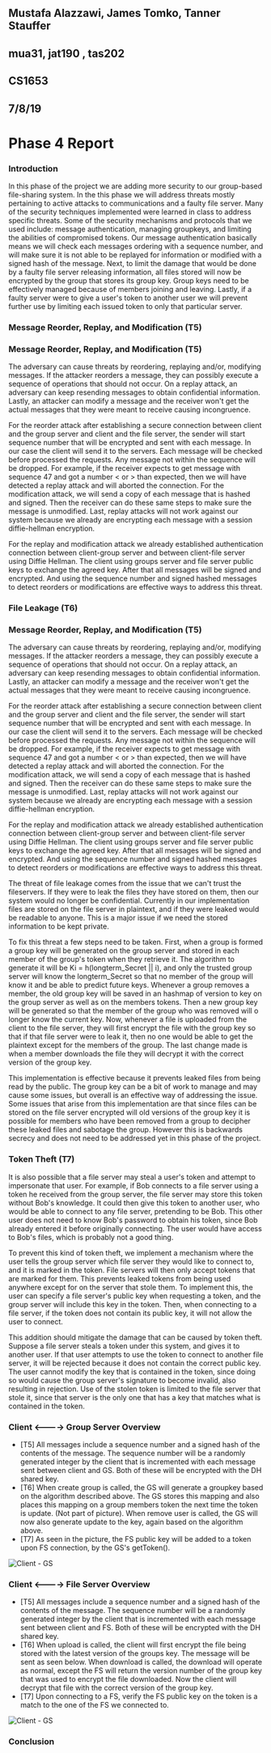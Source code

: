 ## Mustafa Alazzawi, James Tomko, Tanner Stauffer
## mua31, jat190 , tas202
## CS1653
## 7/8/19
# Phase 4 Report
### Introduction

In this phase of the project we are adding more security to our group-based file-sharing system. In the this phase we will address threats mostly pertaining to active attacks to communications and a faulty file server. Many of the security techniques implemented were learned in class to address specific threats. Some of the security mechanisms and protocols that we used include: message authentication, managing groupkeys, and limiting the abilities of compromised tokens. Our message authentication basically means we will check each messages ordering with a sequence number, and will make sure it is not able to be replayed for information or modified with a signed hash of the message. Next, to limit the damage that would be done by a faulty file server releasing information, all files stored will now be encrypted by the group that stores its group key. Group keys need to be effectively managed because of members joining and leaving. Lastly, if a faulty server were to give a user's token to another user we will prevent further use by limiting each issued token to only that particular server.

### Message Reorder, Replay, and Modification (T5)


### Message Reorder, Replay, and Modification (T5)


The adversary can cause threats by reordering, replaying and/or, modifying messages. If the attacker reorders a message, 
they can possibly execute a sequence of operations that should not occur. On a replay attack, an adversary can keep resending
messages to obtain confidential information. Lastly, an attacker can modify a message and the receiver won't get the actual 
messages that they were meant to receive causing incongruence.
 

For the reorder attack after establishing a secure connection between client and the group server and client and the file server,
the sender will start sequence number that will be encrypted and sent with each message. In our case the client will send it 
to the servers. Each message will be checked before processed the requests. Any message not within the sequence will be
dropped. For example, if the receiver expects to get message with sequence 47 and got a number < or > than expected, then we will
have detected a replay attack and will aborted the connection. For the modification attack, we will send a copy of each message that is 
hashed and signed. Then the receiver can do these same steps to make sure the message is unmodified. Last, replay attacks will not work
against our system because we already are encrypting each message with a session diffie-hellman encryption.
  
  
For the replay and modification attack we already established authentication connection between client-group server and
between client-file server using Diffie Hellman. The client using groups server and file server public keys to exchange
the agreed key. After that all messages will be signed and encrypted. And using the sequence number and signed hashed messages to 
detect reorders or modifications are effective ways to address this threat.


  

### File Leakage (T6)

### Message Reorder, Replay, and Modification (T5)


The adversary can cause threats by reordering, replaying and/or, modifying messages. If the attacker reorders a message, 
they can possibly execute a sequence of operations that should not occur. On a replay attack, an adversary can keep resending
messages to obtain confidential information. Lastly, an attacker can modify a message and the receiver won't get the actual 
messages that they were meant to receive causing incongruence.
 

For the reorder attack after establishing a secure connection between client and the group server and client and the file server,
the sender will start sequence number that will be encrypted and sent with each message. In our case the client will send it 
to the servers. Each message will be checked before processed the requests. Any message not within the sequence will be
dropped. For example, if the receiver expects to get message with sequence 47 and got a number < or > than expected, then we will
have detected a replay attack and will aborted the connection. For the modification attack, we will send a copy of each message that is 
hashed and signed. Then the receiver can do these same steps to make sure the message is unmodified. Last, replay attacks will not work
against our system because we already are encrypting each message with a session diffie-hellman encryption.
  
  
For the replay and modification attack we already established authentication connection between client-group server and
between client-file server using Diffie Hellman. The client using groups server and file server public keys to exchange
the agreed key. After that all messages will be signed and encrypted. And using the sequence number and signed hashed messages to 
detect reorders or modifications are effective ways to address this threat.


  


The threat of file leakage comes from the issue that we can't trust the fileservers. If they were to leak the files they have stored on them, then our system would no longer be confidential. Currently in our implementation files are stored on the file server in plaintext, and if they were leaked would be readable to anyone. This is a major issue if we need the stored information to be kept private.

To fix this threat a few steps need to be taken. First, when a group is formed a group key will be generated on the group server and stored in each member of the group's token when they retrieve it. The algorithm to generate it will be Ki = h(longterm_Secret || i), and only the trusted group server will know the longterm_Secret so that no member of the group will know it and be able to predict future keys. Whenever a group removes a member, the old group key will be saved in an hashmap of version to key on the group server as well as on the members tokens. Then a new group key will be generated so that the member of the group who was removed will o longer know the current key. Now, whenever a file is uploaded from the client to the file server, they will first encrypt the file with the group key so that if that file server were to leak it, then no one would be able to get the plaintext except for the members of the group. The last change made is when a member downloads the file they will decrypt it with the correct version of the group key.

This implementation is effective because it prevents leaked files from being read by the public. The group key can be a bit of work to manage and may cause some issues, but overall is an effective way of addressing the issue. Some issues that arise from this implementation are that since files can be stored on the file server encrypted will old versions of the group key it is possible for members who have been removed from a group to decipher these leaked files and sabotage the group. However this is backwards secrecy and does not need to be addressed yet in this phase of the project.

### Token Theft (T7)
It is also possible that a file server may steal a user's token and
attempt to impersonate that user. For example, if Bob connects to a file
server using a token he received from the group server, the file server
may store this token without Bob's knowledge. It could then give this
token to another user, who would be able to connect to any file server,
pretending to be Bob. This other user does not need to know Bob's
password to obtain his token, since Bob already entered it before
originally connecting. The user would have access to Bob's files, which
is probably not a good thing.

To prevent this kind of token theft, we implement a mechanism where the
user tells the group server which file server they would like to connect
to, and it is marked in the token. File servers will then only accept
tokens that are marked for them. This prevents leaked tokens from being
used anywhere except for on the server that stole them. To implement
this, the user can specify a file server's public key when requesting a
token, and the group server will include this key in the token. Then,
when connecting to a file server, if the token does not contain its
public key, it will not allow the user to connect.

This addition should mitigate the damage that can be caused by token
theft. Suppose a file server steals a token under this system, and gives
it to another user. If that user attempts to use the token to connect to
another file server, it will be rejected because it does not contain the
correct public key. The user cannot modify the key that is contained in
the token, since doing so would cause the group server's signature to
become invalid, also resulting in rejection. Use of the stolen token is
limited to the file server that stole it, since that server is the only
one that has a key that matches what is contained in the token.


### Client <----> Group Server Overview
* [T5] All messages include a sequence number and a signed hash of the contents of the message. The sequence number will be a randomly generated integer by the client that is incremented with each message sent between client and GS. Both of these will be encrypted with the DH shared key.
* [T6] When create group is called, the GS will generate a groupkey based on the algorithm described above. The GS stores this mapping and also places this mapping on a group members token the next time the token is update. (Not part of picture). When remove user is called, the GS will now also generate update to the key, again based on the algorithm above.
* [T7] As seen in the picture, the FS public key will be added to a token upon FS connection, by the GS's getToken().

![Client - GS](report_img/p4_client_gs.jpg)

### Client <----> File Server Overview
* [T5] All messages include a sequence number and a signed hash of the contents of the message. The sequence number will be a randomly generated integer by the client that is incremented with each message sent between client and FS. Both of these will be encrypted with the DH shared key.
* [T6] When upload is called, the client will first encrypt the file being stored with the latest version of the groups key. The message will be sent as seen below. When download is called, the download will operate as normal, except the FS will return the version number of the group key that was used to encrypt the file downloaded. Now the client will decrypt that file with the correct version of the group key.
* [T7] Upon connecting to a FS, verify the FS public key on the token is a match to the one of the FS we connected to.

![Client - GS](report_img/p4_client_fs.jpg)

### Conclusion
